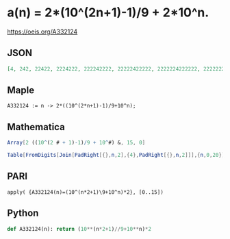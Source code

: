 # a\(n\) \= 2\*\(10^\(2n\+1\)\-1\)/9 \+ 2\*10^n\.
https://oeis.org/A332124
## JSON
```JSON
[4, 242, 22422, 2224222, 222242222, 22222422222, 2222224222222, 222222242222222, 22222222422222222, 2222222224222222222, 222222222242222222222, 22222222222422222222222, 2222222222224222222222222, 222222222222242222222222222, 22222222222222422222222222222, 2222222222222224222222222222222]
```
## Maple
```Maple
A332124 := n -> 2*((10^(2*n+1)-1)/9+10^n);
```
## Mathematica
```Mathematica
Array[2 ((10^(2 # + 1)-1)/9 + 10^#) &, 15, 0]
```
```Mathematica
Table[FromDigits[Join[PadRight[{},n,2],{4},PadRight[{},n,2]]],{n,0,20}] (* or *) LinearRecurrence[{111,-1110,1000},{4,242,22422},20](* _Harvey P. Dale_, Mar 06 2023 *)
```
## PARI
```PARI
apply( {A332124(n)=(10^(n*2+1)\9+10^n)*2}, [0..15])
```
## Python
```Python
def A332124(n): return (10**(n*2+1)//9+10**n)*2
```
